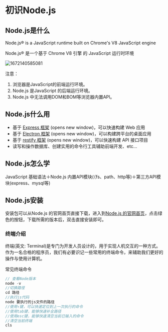 # 初识Node.js

## Node.js是什么

Node.js® is a JavaScript runtime built on Chrome's V8 JavaScript engine

Node.js® 是一个基于 Chrome V8 引擎 的 JavaScript 运行时环境

![1672140585081](image/初识node/1672140585081.png)

注意：

1. 浏览器是JavaScript的前端运行环境。
2. Node.js 是JavaScript 的后端运行环境。
3. Node.js 中无法调用DOM和BOM等浏览器内置APl。

## Node.js什么用

* 基于 [Express 框架](https://www.expressjs.com.cn/) (opens new window)，可以快速构建 Web 应用
* 基于 [Electron 框架](https://www.electronjs.org/) (opens new window)，可以构建跨平台的桌面应用
* 基于 [restify 框架](http://restify.com/) (opens new window)，可以快速构建 API 接口项目
* 读写和操作数据库、创建实用的命令行工具辅助前端开发、etc…

## Node.js怎么学

JavaScript 基础语法＋Node.js 内置API模块(（fs、path、http等)＋第三方API模块(express、mysql等)

## Node.js安装

安装包可以从Node.js 的官网首页直接下载，进入到[Node.js 的官网首页](https://nodejs.org/en/)，点击绿色的按钮，下载所需的版本后，双击直接安装即可。

### 终端介绍

终端(英文: Terminal)是专门为开发人员设计的，用于实现人机交互的一种方式。
作为一名合格的程序员，我们有必要识记一些常用的终端命令，来辅助我们更好的操作与使用计算机。

常见终端命令

```c
// 查看Node版本
node -v
//切换路径
cd 路径
//执行js代码
node 要执行的js文件的路径
//使用↑键，可以快速定位到上一次执行的命令
//使用tab键，能够快速补全路径
//使用esc键，能够快速清空当前已输入的命令
//清空当前终端
cls
```
